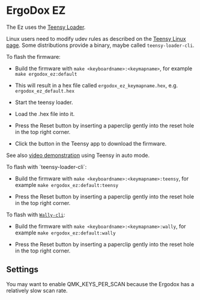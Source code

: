 # ErgoDox EZ

The Ez uses the [Teensy Loader](https://www.pjrc.com/teensy/loader.html).

Linux users need to modify udev rules as described on the [Teensy
Linux page].  Some distributions provide a binary, maybe called
`teensy-loader-cli`.

[Teensy Linux page]: https://www.pjrc.com/teensy/loader_linux.html

To flash the firmware:

  - Build the firmware with `make <keyboardname>:<keymapname>`, for example `make ergodox_ez:default`

  - This will result in a hex file called `ergodox_ez_keymapname.hex`, e.g.
    `ergodox_ez_default.hex`

  - Start the teensy loader.

  - Load the .hex file into it.

  - Press the Reset button by inserting a paperclip gently into the reset hole
    in the top right corner.

  - Click the button in the Teensy app to download the firmware.

See also [video demonstration](https://www.youtube.com/watch?v=9PyiGUO9_KQ) using Teensy in auto mode.

To flash with ´teensy-loader-cli´:

  - Build the firmware with `make <keyboardname>:<keymapname>:teensy`, for example `make ergodox_ez:default:teensy`

  - Press the Reset button by inserting a paperclip gently into the reset hole
    in the top right corner.


To flash with [`Wally-cli`](https://github.com/zsa/wally/releases):

  - Build the firmware with `make <keyboardname>:<keymapname>:wally`, for example `make ergodox_ez:default:wally`

  - Press the Reset button by inserting a paperclip gently into the reset hole
    in the top right corner.

## Settings

You may want to enable QMK_KEYS_PER_SCAN because the Ergodox has a relatively
slow scan rate.
